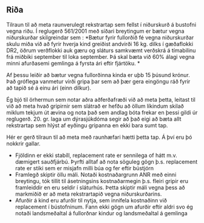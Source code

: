 ## Riða
Tilraun til að meta raunverulegt rekstrartap sem fellst í niðurskurð á bustofni vegna riðu. Í reglugerð 561/2001 með síðari breytingum er bætur vegna niðurskurðar skilgreindar sem : *Bætur fyrir fullorðið fé vegna niðurskurðar skulu miða við að fyrir hverja kind greiðist andvirði 16 kg. dilks í gæðaflokki DR2, öðrum verðflokki auk gæru og sláturs samkvæmt verðskrá á tímabilinu frá miðbiki september til loka september. Þá skal bæta við 60% álagi vegna minni afurðasemi gemlinga á fyrsta ári eftir fjártöku. *

Af þessu leiðir að bætur vegna fullorðinna kinda er uþb 15 þúsund krónur. Það gróflega vanmetur virði gripa þar sem að þær gera eingöngu ráð fyrir að tapið sé á einu ári (einn dilkur).

Ég bjó til örhermun sem notar aðra aðferðafræði við að meta þetta, leitast til við að meta hvað gripirnir sem slátrað er hefðu að öllum líkindum skilað miklum tekjum út ævina og nota það sem andlag bóta frekar en þessi gildi úr reglugerð. 20. gr. laga um dýrasjúkdóma segir að það eigi að bæta allt rekstrartap sem hlýst af eyðingu gripanna en ekki bara sumt tap.

Hér er gerð tilraun til að meta með raunhæfari hætti þetta tap. Á því eru þó nokkrir gallar.

* Fjöldinn er ekki stabíll, replacement rate er sennilega of hátt m.v. dæmigert sauðfjárbú. Þyrfti alltaf að nota söguleg gögn þ.s. replacement rate er stiki sem er misjafn milli búa og fer eftir bústjórn
* Framlegð skiptir öllu máli. Notaði kostnaðargrunn ANR með einni breytingu, tók tillit til ásetningsins kostnaðarmegin þ.s. fleiri gripir eru framleiddir en eru seldir í sláturhús. Þetta skiptir máli vegna þess að markmiðið er að meta rekstrartapið vegna niðurskurðarins.
* Afurðir á kind eru afurðir til nytja, sem innifela kostnaðinn við replacement í bústofninum. Fann ekki gögn um afurðir eftir aldri svo ég notaði landsmeðaltal á fullorðnar kindur og landsmeðaltal á gemlinga
